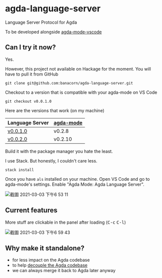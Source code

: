 # agda-language-server

Language Server Protocol for Agda

To be developed alongside [agda-mode-vscode](https://github.com/banacorn/agda-mode-vscode)

## Can I try it now?

Yes.

However, this project not available on Hackage for the moment.
You will have to pull it from GitHub

```
git clone git@github.com:banacorn/agda-language-server.git
```

Checkout to a version that is compatible with your agda-mode on VS Code

```
git checkout v0.0.1.0
```

Here are the versions that work (on my machine)

| Language Server | [agda-mode](https://marketplace.visualstudio.com/items?itemName=banacorn.agda-mode) |
| --------------- | ------------- |
| [v0.0.1.0](https://github.com/banacorn/agda-language-server/releases/tag/v0.0.1.0)        | v0.2.8 |
| [v0.0.2.0](https://github.com/banacorn/agda-language-server/releases/tag/v0.0.2.0)        | v0.2.10 |


Build it with the package manager you hate the least. 

I use Stack. But honestly, I couldn't care less.

```
stack install
```

Once you have `als` installed on your machine. Open VS Code and go to agda-mode's settings. Enable "Agda Mode: Agda Language Server".

![截圖 2021-03-03 下午6 53 11](https://user-images.githubusercontent.com/797844/109795292-b709cc80-7c51-11eb-909d-982f647bd282.png)

## Current features

More stuff are clickable in the panel after loading (<kbd>C-c</kbd> <kbd>C-l</kbd>)

![截圖 2021-03-03 下午6 59 43](https://user-images.githubusercontent.com/797844/109796026-a017aa00-7c52-11eb-9e03-d21bca12e603.png)


## Why make it standalone?

* for less impact on the Agda codebase
* to help [decouple the Agda codebase](https://github.com/agda/agda/projects/5)
* we can always merge it back to Agda later anyway
